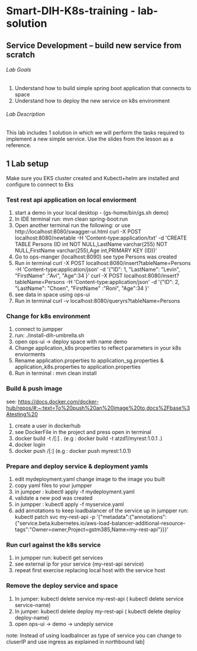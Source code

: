 # Smart-DIH-K8s-training - lab-solution

## 	Service Development – build new service from scratch

###### Lab Goals
1.  Understand how to build simple spring boot application that connects to space
2.  Understand how to deploy the new service on k8s environment
###### Lab Description
This lab includes 1 solution in which we will perform the tasks required to implement a new simple service. 
Use the slides from the lesson as a reference.
## 1 Lab setup
Make sure you EKS cluster created and Kubectl+helm are installed and configure to connect to Eks

### Test rest api application on local enviorment
1. start a demo in your local desktop - (gs-home/bin/gs.sh demo)
2. In IDE terminal run: mvn clean spring-boot:run
3. Open another terminal run the following: or use http://localhost:8080/swagger-ui.html
curl -X POST localhost:8080/newtable -H 'Content-type:application/txt' -d 'CREATE TABLE Persons (ID int NOT NULL,LastName varchar(255) NOT NULL,FirstName varchar(255),Age int,PRIMARY KEY (ID))'
4. Go to ops-manger (localhost:8090) see type Persons was created
5. Run in terminal
curl -X POST localhost:8080/insert?tableName=Persons -H  'Content-type:application/json' -d '{"ID": 1, "LastName": "Levin", "FirstName" :"Avi", "Age":34 }'
curl -X POST localhost:8080/insert?tableName=Persons -H  'Content-type:application/json' -d '{"ID": 2, "LastName": "Choen", "FirstName" :"Roni", "Age":34 }'
6. see data in space using ops-ui
7. Run in terminal
curl -v localhost:8080/queryrs?tableName=Persons

### Change for k8s environment
1. connect to jumpper
2. run: ./install-dih-umbrella.sh
3. open ops-ui -> deploy space with name demo
4. Change application_k8s properties to reflect parameters in your k8s enviorments 
5. Rename application.properties to application_sg.properties & application_k8s.properties to application.properties
6. Run in terminal : mvn clean install

###  Build & push image
see: https://docs.docker.com/docker-hub/repos/#:~:text=To%20push%20an%20image%20to,docs%2Fbase%3Atesting%20
1. create a user in dockerhub
2. see DockerFile in the project and press open in terminal
3. docker build -t <your-hub-user>/<repo-name>[:<tag>] .
   (e.g : docker build -t atzd1/myrest:1.0.1 .)
4. docker  login
5. docker push <your-hub-user>/<repo-name>[:<tag>]
   (e.g : docker push myrest:1.0.1)

### Prepare and deploy service & deployment yamls 
1. edit mydeployment.yaml change image to the image you built
2. copy yaml files to your jumpper
3. in jumpper : kubectl apply -f mydeployment.yaml
4. validate a new pod was created
5. in jumpper : kubectl apply -f myservice.yaml
6. add annotations to keep loadbalancer of the service up
   in jumpper run: kubectl patch svc my-rest-api -p '{"metadata":{"annotations":{"service.beta.kubernetes.io/aws-load-balancer-additional-resource-tags":"Owner=owner,Project=gstm385,Name=my-rest-api"}}}'

### Run curl against the k8s service
1. in jumpper run: kubectl get services 
2. see external ip for your service (my-rest-api service)
3. repeat first exercise replacing local host with the service host
   
### Remove the deploy service and space
1. In jumper: kubectl delete service my-rest-api ( kubectl delete service service-name)
2. In jumper: kubectl delete deploy my-rest-api ( kubectl delete deploy deploy-name)  
3. open ops-ui -> demo -> undeply service

note: Instead of using loadbalncer as type of service you can change to cluserIP and use ingress as explained in northbound lab]


   

    
